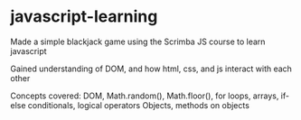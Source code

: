 # javascript-learning
  Made a simple blackjack game using the Scrimba JS course to learn javascript
  
  Gained understanding of DOM, and how html, css, and js interact with each other
  
  Concepts covered: 
    DOM, Math.random(), Math.floor(), for loops, arrays, if-else conditionals, logical operators
    Objects, methods on objects


